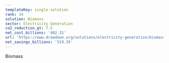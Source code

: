 ```yaml
---
templateKey: single-solution
rank: 34
solution: Biomass
sector: Electricity Generation
co2_reduction_gt: 7.5
net_cost_billions: '402.31'
url: 'https://www.drawdown.org/solutions/electricity-generation/biomass'
net_savings_billions: '519.35'
---
```


Biomass